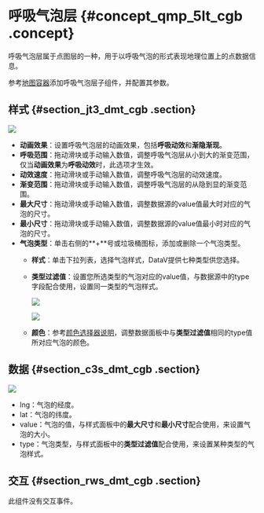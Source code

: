 # 呼吸气泡层 {#concept_qmp_5lt_cgb .concept}

呼吸气泡层属于点图层的一种，用于以呼吸气泡的形式表现地理位置上的点数据信息。

参考[地图容器](cn.zh-CN/用户指南/组件指南/基础平面地图组件/地图容器.md#)添加呼吸气泡层子组件，并配置其参数。

## 样式 {#section_jt3_dmt_cgb .section}

![](http://static-aliyun-doc.oss-cn-hangzhou.aliyuncs.com/assets/img/79890/155010781934259_zh-CN.png)

-   **动画效果**：设置呼吸气泡层的动画效果，包括**呼吸动效**和**渐隐渐现**。
-   **呼吸范围**：拖动滑块或手动输入数值，调整呼吸气泡层从小到大的渐变范围，仅当**动画效果**为**呼吸动效**时，此选项才生效。
-   **动效速度**：拖动滑块或手动输入数值，调整呼吸气泡层的动效速度。
-   **渐变范围**：拖动滑块或手动输入数值，调整呼吸气泡层的从隐到显的渐变范围。
-   **最大尺寸**：拖动滑块或手动输入数值，调整数据源的value值最大时对应的气泡的尺寸。
-   **最小尺寸**：拖动滑块或手动输入数值，调整数据源的value值最小时对应的气泡的尺寸。
-   **气泡类型**：单击右侧的**+**号或垃圾桶图标，添加或删除一个气泡类型。
    -   **样式**：单击下拉列表，选择气泡样式，DataV提供七种类型供您选择。
    -   **类型过滤值**：设置您所选类型的气泡对应的value值，与数据源中的type字段配合使用，设置同一类型的气泡样式。

        ![](http://static-aliyun-doc.oss-cn-hangzhou.aliyuncs.com/assets/img/79890/155010781934266_zh-CN.png)

        ![](http://static-aliyun-doc.oss-cn-hangzhou.aliyuncs.com/assets/img/79890/155010782034267_zh-CN.png)

    -   **颜色**：参考[颜色选择器说明](cn.zh-CN/用户指南/管理组件/设置组件样式/配置项说明.md#section_kdw_vj4_t2b)，调整数据面板中与**类型过滤值**相同的type值所对应气泡的颜色。

## 数据 {#section_c3s_dmt_cgb .section}

![](http://static-aliyun-doc.oss-cn-hangzhou.aliyuncs.com/assets/img/79890/155010782034269_zh-CN.png)

-   lng：气泡的经度。
-   lat：气泡的纬度。
-   value：气泡的值，与样式面板中的**最大尺寸**和**最小尺寸**配合使用，来设置气泡的大小。
-   type：气泡类型，与样式面板中的**类型过滤值**配合使用，来设置某种类型的气泡样式。

## 交互 {#section_rws_dmt_cgb .section}

此组件没有交互事件。

